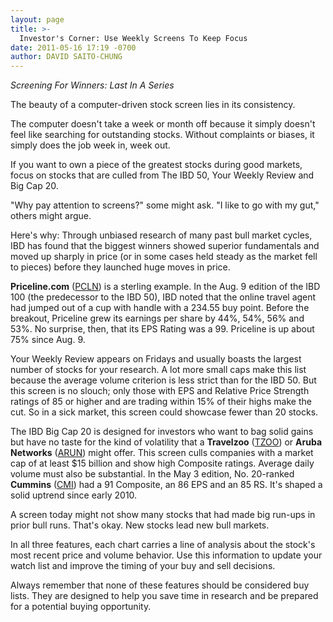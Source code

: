 ```yaml
---
layout: page
title: >-
  Investor's Corner: Use Weekly Screens To Keep Focus
date: 2011-05-16 17:19 -0700
author: DAVID SAITO-CHUNG
---
```





*Screening For Winners: Last In A Series*

  

The beauty of a computer-driven stock screen lies in its consistency.

  

The computer doesn't take a week or month off because it simply doesn't feel like searching for outstanding stocks. Without complaints or biases, it simply does the job week in, week out.

  

If you want to own a piece of the greatest stocks during good markets, focus on stocks that are culled from The IBD 50, Your Weekly Review and Big Cap 20.

  

"Why pay attention to screens?" some might ask. "I like to go with my gut," others might argue.

  

Here's why: Through unbiased research of many past bull market cycles, IBD has found that the biggest winners showed superior fundamentals and moved up sharply in price (or in some cases held steady as the market fell to pieces) before they launched huge moves in price.

  

**Priceline.com** ([PCLN](https://research.investors.com/quote.aspx?symbol=PCLN)) is a sterling example. In the Aug. 9 edition of the IBD 100 (the predecessor to the IBD 50), IBD noted that the online travel agent had jumped out of a cup with handle with a 234.55 buy point. Before the breakout, Priceline grew its earnings per share by 44%, 54%, 56% and 53%. No surprise, then, that its EPS Rating was a 99. Priceline is up about 75% since Aug. 9.

  

Your Weekly Review appears on Fridays and usually boasts the largest number of stocks for your research. A lot more small caps make this list because the average volume criterion is less strict than for the IBD 50. But this screen is no slouch; only those with EPS and Relative Price Strength ratings of 85 or higher and are trading within 15% of their highs make the cut. So in a sick market, this screen could showcase fewer than 20 stocks.

  

The IBD Big Cap 20 is designed for investors who want to bag solid gains but have no taste for the kind of volatility that a **Travelzoo** ([TZOO](https://research.investors.com/quote.aspx?symbol=TZOO)) or **Aruba Networks** ([ARUN](https://research.investors.com/quote.aspx?symbol=ARUN)) might offer. This screen culls companies with a market cap of at least \$15 billion and show high Composite ratings. Average daily volume must also be substantial. In the May 3 edition, No. 20-ranked **Cummins** ([CMI](https://research.investors.com/quote.aspx?symbol=CMI)) had a 91 Composite, an 86 EPS and an 85 RS. It's shaped a solid uptrend since early 2010.

  

A screen today might not show many stocks that had made big run-ups in prior bull runs. That's okay. New stocks lead new bull markets.

  

In all three features, each chart carries a line of analysis about the stock's most recent price and volume behavior. Use this information to update your watch list and improve the timing of your buy and sell decisions.

  

Always remember that none of these features should be considered buy lists. They are designed to help you save time in research and be prepared for a potential buying opportunity.




